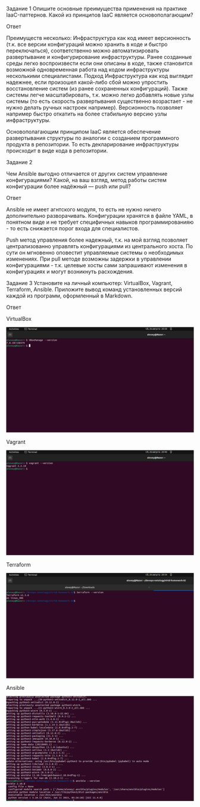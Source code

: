 Задание 1
Опишите основные преимущества применения на практике IaaC-паттернов.
Какой из принципов IaaC является основополагающим?

Ответ

Преимуществ несколько:
Инфраструктура как код имеет версионность (т.к. все версии конфигураций можно хранить в коде и быстро переключаться), соответственно можно автоматизировать развертывание и конфигурирование инфраструктуры. Ранее созданные среды легко воспроизвести если они описаны в коде, также становится возможной одновременная работа над кодом инфраструктуры несколькими специалистами. Подход Инфраструктура как код выглядит надежнее, если произошел какой-либо сбой можно упростить восстановление систем (из ранее сохраненных конфигураций). Также системы легче масштабировать, т.к. можно легко добавлять новые узлы системы (то есть скорость развертывания существенно возрастает - не нужно делать ручных настроек например). Версионность позволяет например быстро откатить на более стабильную версию узлы инфраструктуры.

Основополагающим принципом IaaC является обеспечение развертывания структуры по аналогии с созданием программного продукта в репозитории. То есть декларирование инфраструктуры происходит в виде кода в репозитории.

Задание 2

Чем Ansible выгодно отличается от других систем управление конфигурациями?
Какой, на ваш взгляд, метод работы систем конфигурации более надёжный — push или pull?

Ответ

Ansible не имеет агнтского модуля, то есть не нужно ничего дополнительно разворачивать. Конфигурации хранятся в файле YAML, в понятном виде и не требует специфичных навыков программированияю - то есть снижается порог входа для специалистов.


Push метод управления более надежный, т.к. на мой взгляд позволяет централизованно управлять конфигурациями из центрального хоста. По сути он мгновенно оповестит управляемые системы о необходимых изменениях. При pull методе возможны задержки в управлении конфигурациями - т.к. целевые хосты сами запрашивают изменения в конфигурациях и могут возникнуть расхождения.

Задание 3
Установите на личный компьютер:
VirtualBox,
Vagrant,
Terraform,
Ansible.
Приложите вывод команд установленных версий каждой из программ, оформленный в Markdown.

Ответ

VirtualBox

![Virtualbox](image.png)

Vagrant

![Vagrant](image-1.png)

Terraform

![Terraform](image-2.png)

Ansible

![Ansible](image-3.png)
